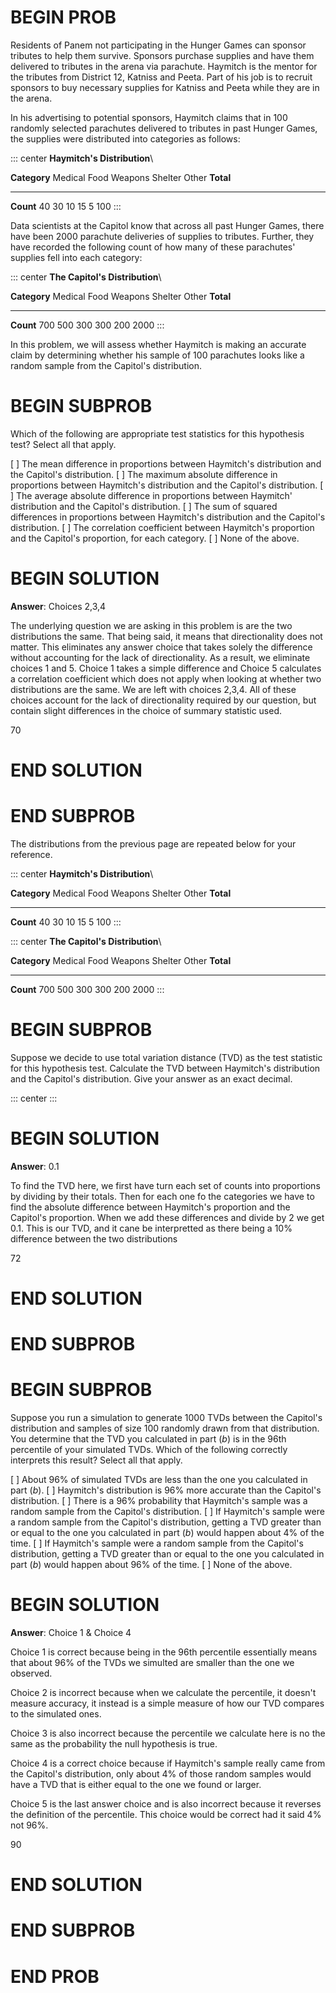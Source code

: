 # BEGIN PROB

Residents of Panem not participating in the Hunger Games can sponsor
tributes to help them survive. Sponsors purchase supplies and have them
delivered to tributes in the arena via parachute. Haymitch is the mentor
for the tributes from District 12, Katniss and Peeta. Part of his job is
to recruit sponsors to buy necessary supplies for Katniss and Peeta
while they are in the arena.

In his advertising to potential sponsors, Haymitch claims that in 100
randomly selected parachutes delivered to tributes in past Hunger Games,
the supplies were distributed into categories as follows:

::: center
**Haymitch's Distribution**\

  **Category**   Medical   Food   Weapons   Shelter   Other   **Total**
  -------------- --------- ------ --------- --------- ------- -----------
  **Count**      $40$      $30$   $10$      $15$      $5$     $100$
:::



Data scientists at the Capitol know that across all past Hunger Games,
there have been 2000 parachute deliveries of supplies to tributes.
Further, they have recorded the following count of how many of these
parachutes' supplies fell into each category:



::: center
**The Capitol's Distribution**\

  **Category**   Medical   Food    Weapons   Shelter   Other   **Total**
  -------------- --------- ------- --------- --------- ------- -----------
  **Count**      $700$     $500$   $300$     $300$     $200$   $2000$
:::

In this problem, we will assess whether Haymitch is making an accurate
claim by determining whether his sample of 100 parachutes looks like a
random sample from the Capitol's distribution.

# BEGIN SUBPROB

Which of the following are appropriate test statistics for this hypothesis test? Select all that apply.

[ ] The mean difference in proportions between Haymitch's distribution and the Capitol's distribution.
[ ] The maximum absolute difference in proportions between Haymitch's distribution and the Capitol's distribution.
[ ] The average absolute difference in proportions between Haymitch' distribution and the Capitol's distribution.
[ ] The sum of squared differences in proportions between Haymitch's distribution and the Capitol's distribution.
[ ] The correlation coefficient between Haymitch's proportion and the Capitol's proportion, for each category.
[ ] None of the above.

# BEGIN SOLUTION

**Answer**: Choices 2,3,4

The underlying question we are asking in this problem is are the two distributions the same. That being said, it means that directionality does not matter. This eliminates any answer choice that takes solely the difference without accounting for the lack of directionality. As a result, we eliminate choices 1 and 5. Choice 1 takes a simple difference and Choice 5 calculates a correlation coefficient which does not apply when looking at whether two distributions are the same. We are left with choices 2,3,4. All of these choices account for the lack of directionality required by our question, but contain slight differences in the choice of summary statistic used. 

<average>70</average>

# END SOLUTION

# END SUBPROB

The distributions from the previous page are repeated below for your
reference.

::: center
**Haymitch's Distribution**\

  **Category**   Medical   Food   Weapons   Shelter   Other   **Total**
  -------------- --------- ------ --------- --------- ------- -----------
  **Count**      $40$      $30$   $10$      $15$      $5$     $100$
:::



::: center
**The Capitol's Distribution**\

  **Category**   Medical   Food    Weapons   Shelter   Other   **Total**
  -------------- --------- ------- --------- --------- ------- -----------
  **Count**      $700$     $500$   $300$     $300$     $200$   $2000$
:::

# BEGIN SUBPROB

Suppose we decide to use total variation distance (TVD) as the test
statistic for this hypothesis test. Calculate the TVD between Haymitch's
distribution and the Capitol's distribution. Give your answer as an
exact decimal.

::: center
:::

# BEGIN SOLUTION

**Answer**: 0.1

To find the TVD here, we first have turn each set of counts into proportions by dividing by their totals. Then for each one fo the categories we have to find the absolute difference between Haymitch's proportion and the Capitol's proportion. When we add these differences and divide by 2 we get 0.1. This is our TVD, and it cane be interpretted as there being a 10% difference between the two distributions

<average>72</average>

# END SOLUTION

# END SUBPROB

# BEGIN SUBPROB

Suppose you run a simulation to generate 1000 TVDs between the Capitol's
distribution and samples of size 100 randomly drawn from that
distribution. You determine that the TVD you calculated in part $(b)$ is
in the 96th percentile of your simulated TVDs. Which of the following
correctly interprets this result? Select all that apply.

[ ] About 96% of simulated TVDs are less than the one you calculated in part $(b)$.
[ ] Haymitch's distribution is 96% more accurate than the Capitol's distribution.
[ ] There is a 96% probability that Haymitch's sample was a random sample from the Capitol's distribution.
[ ] If Haymitch's sample were a random sample from the Capitol's distribution, getting a TVD greater than or equal to the one you calculated in part $(b)$ would happen about 4% of the time.
[ ] If Haymitch's sample were a random sample from the Capitol's distribution, getting a TVD greater than or equal to the one you calculated in part $(b)$ would happen about 96% of the time.
[ ] None of the above.

# BEGIN SOLUTION

**Answer**: Choice 1 & Choice 4

Choice 1 is correct because being in the 96th percentile essentially means that about 96% of the TVDs we simulted are smaller than the one we observed. 

Choice 2 is incorrect because when we calculate the percentile, it doesn't measure accuracy, it instead is a simple measure of how our TVD compares to the simulated ones. 

Choice 3 is also incorrect because the percentile we calculate here is no the same as the probability the null hypothesis is true. 

Choice 4 is a correct choice because if Haymitch's sample really came from the Capitol's distribution, only about 4% of those random samples would have a TVD that is either equal to the one we found or larger.

Choice 5 is the last answer choice and is also incorrect because it reverses the definition of the percentile. This choice would be correct had it said 4% not 96%.

<average>90</average>

# END SOLUTION

# END SUBPROB

# END PROB